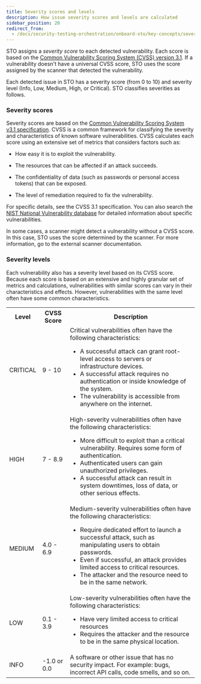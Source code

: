 ```yaml
---
title: Severity scores and levels
description: How issue severity scores and levels are calculated
sidebar_position: 20
redirect_from:
  - /docs/security-testing-orchestration/onboard-sto/key-concepts/severities
---
```


STO assigns a *severity score* to each detected vulnerability. Each score is based on the [Common Vulnerability Scoring System (CVSS) version 3.1](https://www.first.org/cvss/examples). If a vulnerability doesn't have a universal CVSS score, STO uses the score assigned by the scanner that detected the vulnerability. 

Each detected issue in STO has a severity score (from 0 to 10) and severity level (Info, Low, Medium, High, or Critical). STO classifies severities as follows.

### Severity scores

Severity scores are based on the [Common Vulnerability Scoring System v3.1 specification](https://www.first.org/cvss/examples). CVSS is a common framework for classifying the severity and characteristics of known software vulnerabilities. CVSS calculates each score using an extensive set of metrics that considers factors such as:

* How easy it is to exploit the vulnerability.

* The resources that can be affected if an attack succeeds.

* The confidentiality of data (such as passwords or personal access tokens) that can be exposed.

* The level of remediation required to fix the vulnerability.

For specific details, see the CVSS 3.1 specification. You can also search the [NIST National Vulnerability database](https://nvd.nist.gov/vuln/search) for detailed information about specific vulnerabilities.

In some cases, a scanner might detect a vulnerability without a CVSS score. In this case, STO uses the score determined by the scanner. For more information, go to the external scanner documentation. 

### Severity levels
Each vulnerability also has a severity level based on its CVSS score. Because each score is based on an extensive and highly granular set of metrics and calculations, vulnerabilities with similar scores can vary in their characteristics and effects. However, vulnerabilities with the same level often have some common characteristics. 

<table><tbody>
     <tr>
        <th>Level</th>
        <th>CVSS Score</th>
        <th>Description</th>
    </tr>
    <tr>
        <td>CRITICAL</td>
        <td>9 - 10</td>
        <td>Critical vulnerabilities often have the following characteristics:
            <ul>
                <li>A successful attack can grant root-level access to servers or infrastructure devices.</li>
                <li>A successful attack requires no authentication or inside knowledge of the system.</li> 
                <li>The vulnerability is accessible from anywhere on the internet.</li>
            </ul>  
        </td>
    </tr>
    <tr>
        <td>HIGH</td>
        <td>7 - 8.9</td>
        <td>High-severity vulnerabilities often have the following characteristics:
            <ul>
                <li>More difficult to exploit than a critical vulnerability. Requires some form of authentication.</li>
                <li>Authenticated users can gain unauthorized privileges.</li> 
                <li>A successful attack can result in system downtimes, loss of data, or other serious effects.</li>
            </ul>  
        </td>
    </tr>
    <tr>
        <td>MEDIUM</td>
        <td>4.0 - 6.9</td>
        <td>Medium-severity vulnerabilities often have the following characteristics:
            <ul>
                <li>Require dedicated effort to launch a successful attack, such as manipulating users to obtain passwords.</li>
                <li>Even if successful, an attack provides limited access to critical resources.</li> 
                <li>The attacker and the resource need to be in the same network.</li>
            </ul>  
        </td>
    </tr>
    <tr>
        <td>LOW</td>
        <td>0.1 - 3.9</td>
        <td>Low-severity vulnerabilities often have the following characteristics:
            <ul>
                <li>Have very limited access to critical resources</li>
                <li>Requires the attacker and the resource to be in the same physical location.</li> 
            </ul>  
        </td>
    </tr>
    <tr>
        <td>INFO</td>
        <td>-1.0 or 0.0</td>
        <td>A software or other issue that has no security impact. For example: bugs, incorrect API calls, code smells, and so on. </td>
    </tr>
</tbody></table>